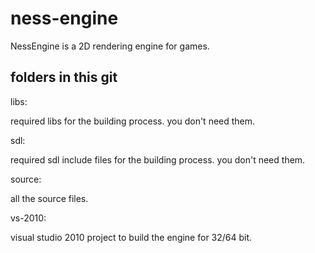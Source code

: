 ness-engine
===========

NessEngine is a 2D rendering engine for games.

## folders in this git

libs:

required libs for the building process. you don't need them.

sdl:

required sdl include files for the building process. you don't need them.

source: 

all the source files.

vs-2010:

visual studio 2010 project to build the engine for 32/64 bit.

